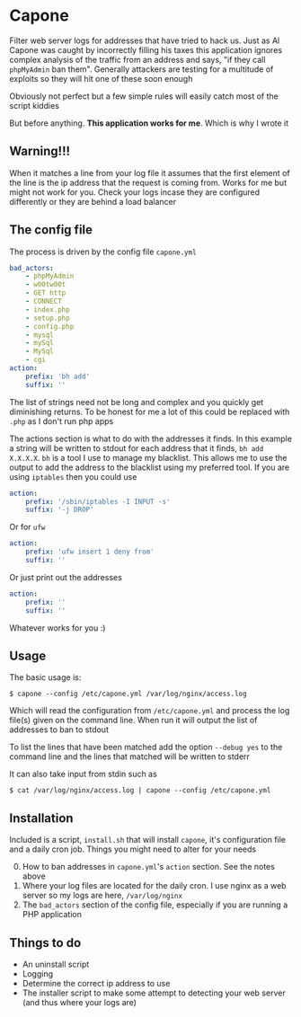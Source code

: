 # Capone

Filter web server logs for addresses that have tried to hack us. Just as Al Capone was caught by incorrectly filling his taxes this application ignores complex analysis of the traffic from an address and says, "if they call `phpMyAdmin` ban them". Generally attackers are testing for a multitude of exploits so they will hit one of these soon enough

Obviously not perfect but a few simple rules will easily catch most of the script kiddies

But before anything. **This application works for me**. Which is why I wrote it

## Warning!!!

When it matches a line from your log file it assumes that the first element of the line is the ip address that the request is coming from. Works for me but might not work for you. Check your logs incase they are configured differently or they are behind a load balancer

## The config file

The process is driven by the config file `capone.yml`

```yaml
bad_actors:
    - phpMyAdmin
    - w00tw00t
    - GET http
    - CONNECT
    - index.php
    - setup.php
    - config.php
    - mysql
    - mySql
    - MySql
    - cgi
action:
    prefix: 'bh add'
    suffix: ''
```

The list of strings need not be long and complex and you quickly get diminishing returns. To be honest for me a lot of this could be replaced with `.php` as I don't run php apps

The actions section is what to do with the addresses it finds. In this example a string will be written to stdout for each address that it finds, `bh add X.X.X.X`. `bh` is a tool I use to manage my blacklist. This allows me to use the output to add the address to the blacklist using my preferred tool. If you are using `iptables` then you could use

```yaml
action:
    prefix: '/sbin/iptables -I INPUT -s'
    suffix: '-j DROP'
```
Or for `ufw`

```yaml
action:
    prefix: 'ufw insert 1 deny from'
    suffix: ''
```

Or just print out the addresses

```yaml
action:
    prefix: ''
    suffix: ''
```

Whatever works for you :)

## Usage

The basic usage is:

    $ capone --config /etc/capone.yml /var/log/nginx/access.log

Which will read the configuration from `/etc/capone.yml` and process the log file(s) given on the command line. When run it will output the list of addresses to ban to stdout

To list the lines that have been matched add the option `--debug yes` to the command line and the lines that matched will be written to stderr

It can also take input from stdin such as

    $ cat /var/log/nginx/access.log | capone --config /etc/capone.yml

## Installation

Included is a script, `install.sh` that will install `capone`, it's configuration file and a daily cron job. Things you might need to alter for your needs

0. How to ban addresses in `capone.yml`'s `action` section. See the notes above
1. Where your log files are located for the daily cron. I use nginx as a web server so my logs are here, `/var/log/nginx`
2. The `bad_actors` section of the config file, especially if you are running a PHP application

## Things to do

* An uninstall script
* Logging
* Determine the correct ip address to use
* The installer script to make some attempt to detecting your web server (and thus where your logs are)

